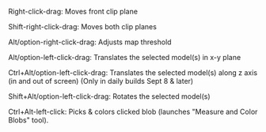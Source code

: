 Right-click-drag: Moves front clip plane

Shift-right-click-drag: Moves both clip planes

Alt/option-right-click-drag: Adjusts map threshold

Alt/option-left-click-drag: Translates the selected model(s) in x-y plane

Ctrl+Alt/option-left-click-drag: Translates the selected model(s) along z axis (in and out of screen) (Only in daily builds Sept 8 & later)

Shift+Alt/option-left-click-drag: Rotates the selected model(s)

Ctrl+Alt-left-click: Picks & colors clicked blob (launches "Measure and Color Blobs" tool).
